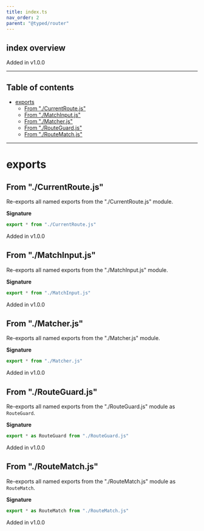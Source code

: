 ```yaml
---
title: index.ts
nav_order: 2
parent: "@typed/router"
---
```


## index overview

Added in v1.0.0

---

<h2 class="text-delta">Table of contents</h2>

- [exports](#exports)
  - [From "./CurrentRoute.js"](#from-currentroutejs)
  - [From "./MatchInput.js"](#from-matchinputjs)
  - [From "./Matcher.js"](#from-matcherjs)
  - [From "./RouteGuard.js"](#from-routeguardjs)
  - [From "./RouteMatch.js"](#from-routematchjs)

---

# exports

## From "./CurrentRoute.js"

Re-exports all named exports from the "./CurrentRoute.js" module.

**Signature**

```ts
export * from "./CurrentRoute.js"
```

Added in v1.0.0

## From "./MatchInput.js"

Re-exports all named exports from the "./MatchInput.js" module.

**Signature**

```ts
export * from "./MatchInput.js"
```

Added in v1.0.0

## From "./Matcher.js"

Re-exports all named exports from the "./Matcher.js" module.

**Signature**

```ts
export * from "./Matcher.js"
```

Added in v1.0.0

## From "./RouteGuard.js"

Re-exports all named exports from the "./RouteGuard.js" module as `RouteGuard`.

**Signature**

```ts
export * as RouteGuard from "./RouteGuard.js"
```

Added in v1.0.0

## From "./RouteMatch.js"

Re-exports all named exports from the "./RouteMatch.js" module as `RouteMatch`.

**Signature**

```ts
export * as RouteMatch from "./RouteMatch.js"
```

Added in v1.0.0
